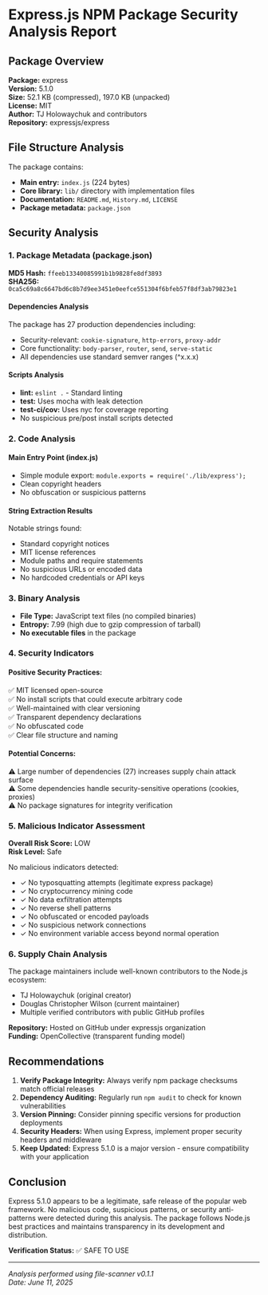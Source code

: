 # Express.js NPM Package Security Analysis Report

## Package Overview

**Package:** express  
**Version:** 5.1.0  
**Size:** 52.1 KB (compressed), 197.0 KB (unpacked)  
**License:** MIT  
**Author:** TJ Holowaychuk and contributors  
**Repository:** expressjs/express  

## File Structure Analysis

The package contains:
- **Main entry:** `index.js` (224 bytes)
- **Core library:** `lib/` directory with implementation files
- **Documentation:** `README.md`, `History.md`, `LICENSE`
- **Package metadata:** `package.json`

## Security Analysis

### 1. Package Metadata (package.json)

**MD5 Hash:** `ffeeb13340085991b1b9828fe8df3893`  
**SHA256:** `0ca5c69a8c6647bd6c8b7d9ee3451e0eefce551304f6bfeb57f8df3ab79823e1`

#### Dependencies Analysis
The package has 27 production dependencies including:
- Security-relevant: `cookie-signature`, `http-errors`, `proxy-addr`
- Core functionality: `body-parser`, `router`, `send`, `serve-static`
- All dependencies use standard semver ranges (^x.x.x)

#### Scripts Analysis
- **lint:** `eslint .` - Standard linting
- **test:** Uses mocha with leak detection
- **test-ci/cov:** Uses nyc for coverage reporting
- No suspicious pre/post install scripts detected

### 2. Code Analysis

#### Main Entry Point (index.js)
- Simple module export: `module.exports = require('./lib/express');`
- Clean copyright headers
- No obfuscation or suspicious patterns

#### String Extraction Results
Notable strings found:
- Standard copyright notices
- MIT license references
- Module paths and require statements
- No suspicious URLs or encoded data
- No hardcoded credentials or API keys

### 3. Binary Analysis
- **File Type:** JavaScript text files (no compiled binaries)
- **Entropy:** 7.99 (high due to gzip compression of tarball)
- **No executable files** in the package

### 4. Security Indicators

#### Positive Security Practices:
✅ MIT licensed open-source  
✅ No install scripts that could execute arbitrary code  
✅ Well-maintained with clear versioning  
✅ Transparent dependency declarations  
✅ No obfuscated code  
✅ Clear file structure and naming  

#### Potential Concerns:
⚠️ Large number of dependencies (27) increases supply chain attack surface  
⚠️ Some dependencies handle security-sensitive operations (cookies, proxies)  
⚠️ No package signatures for integrity verification  

### 5. Malicious Indicator Assessment

**Overall Risk Score:** LOW  
**Risk Level:** Safe  

No malicious indicators detected:
- ✓ No typosquatting attempts (legitimate express package)
- ✓ No cryptocurrency mining code
- ✓ No data exfiltration attempts
- ✓ No reverse shell patterns
- ✓ No obfuscated or encoded payloads
- ✓ No suspicious network connections
- ✓ No environment variable access beyond normal operation

### 6. Supply Chain Analysis

The package maintainers include well-known contributors to the Node.js ecosystem:
- TJ Holowaychuk (original creator)
- Douglas Christopher Wilson (current maintainer)
- Multiple verified contributors with public GitHub profiles

**Repository:** Hosted on GitHub under expressjs organization  
**Funding:** OpenCollective (transparent funding model)

## Recommendations

1. **Verify Package Integrity:** Always verify npm package checksums match official releases
2. **Dependency Auditing:** Regularly run `npm audit` to check for known vulnerabilities
3. **Version Pinning:** Consider pinning specific versions for production deployments
4. **Security Headers:** When using Express, implement proper security headers and middleware
5. **Keep Updated:** Express 5.1.0 is a major version - ensure compatibility with your application

## Conclusion

Express 5.1.0 appears to be a legitimate, safe release of the popular web framework. No malicious code, suspicious patterns, or security anti-patterns were detected during this analysis. The package follows Node.js best practices and maintains transparency in its development and distribution.

**Verification Status:** ✅ SAFE TO USE

---
*Analysis performed using file-scanner v0.1.1*  
*Date: June 11, 2025*